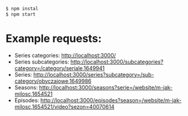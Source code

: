 ```bash
$ npm instal
$ npm start
```

# Example requests:
- Series categories: [http://localhost:3000/](http://localhost:3000/)
- Series subcategories: [http://localhost:3000/subcategories?category=/category/seriale,1649941](http://localhost:3000/subcategories?category=/category/seriale,1649941)
- Series: [http://localhost:3000/series?subcategory=/sub-category/obyczajowe,1649986](http://localhost:3000/series?subcategory=/sub-category/obyczajowe,1649986)
- Seasons: [http://localhost:3000/seasons?serie=/website/m-jak-milosc,1654521](http://localhost:3000/seasons?serie=/website/m-jak-milosc,1654521)
- Episodes: [http://localhost:3000/episodes?season=/website/m-jak-milosc,1654521/video?sezon=40070614](http://localhost:3000/episodes?season=/website/m-jak-milosc,1654521/video?sezon=40070614)
